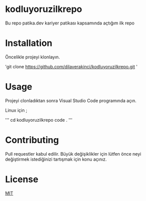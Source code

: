 # kodluyoruzilkrepo
Bu repo patika.dev kariyer patikası kapsamında açtığım ilk repo

# Installation

Öncelikle projeyi klonlayın.

'git clone https://github.com/dilaverakinci/kodluyoruzilkrepo.git '

# Usage

Projeyi clonladıktan sonra Visual Studio Code programında açın.

Linux için ;

'''
cd kodluyoruzilkrepo
code .
'''

# Contributing

Pull requestler kabul edilir. Büyük değişiklikler için lütfen önce neyi değiştirmek istediğinizi tartışmak için konu açınız.

# License
[MIT](https://opensource.org/license/mit/)

